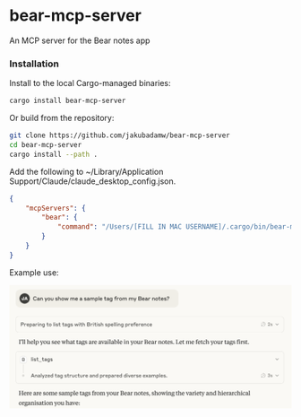 # bear-mcp-server

An MCP server for the Bear notes app

### Installation

Install to the local Cargo-managed binaries:

```bash
cargo install bear-mcp-server
```

Or build from the repository:

```bash
git clone https://github.com/jakubadamw/bear-mcp-server
cd bear-mcp-server
cargo install --path .
```

Add the following to ~/Library/Application Support/Claude/claude_desktop_config.json.

```json
{
    "mcpServers": {
        "bear": {
            "command": "/Users/[FILL IN MAC USERNAME]/.cargo/bin/bear-mcp-server"
        }
    }
}
```

Example use:

![Claude screenshot](./images/claude-screenshot.png)
